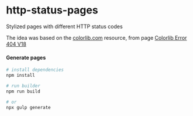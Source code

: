# http-status-pages
Stylized pages with different HTTP status codes

The idea was based on the [colorlib.com](https://colorlib.com/wp/cat/404-error/) resource, from page [Colorlib Error 404 V18](https://colorlib.com/etc/404/colorlib-error-404-18/)

#### Generate pages

``` bash
# install dependencies
npm install

# run builder
npm run build

# or
npx gulp generate

```
